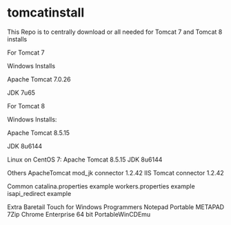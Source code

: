 # tomcatinstall
This Repo is to centrally download or all needed for Tomcat 7 and Tomcat 8 installs

For Tomcat 7 

Windows Installs

Apache Tomcat 7.0.26

JDK 7u65


For Tomcat 8


Windows Installs:

Apache Tomcat 8.5.15

JDK 8u6144

Linux on CentOS 7:
Apache Tomcat 8.5.15
JDK 8u6144

Others
ApacheTomcat  mod_jk connector 1.2.42
IIS Tomcat connector 1.2.42

Common
catalina.properties example
workers.properties example
isapi_redirect example

Extra
Baretail
Touch for Windows
Programmers Notepad Portable
METAPAD
7Zip
Chrome Enterprise 64 bit
PortableWinCDEmu
